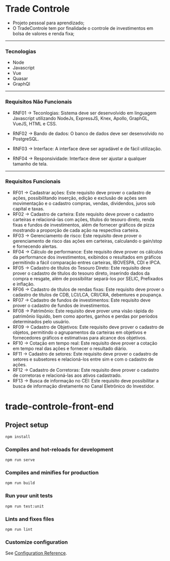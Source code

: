 # Trade Controle

 * Projeto pessoal para aprendizado;
 * O TradeControle tem por finalidade o controle de investimentos em bolsa de valores e renda fixa;
 
 ----------------------------------------------------------------------------------------------------------------

 ### Tecnologias
  - Node
  - Javascript
  - Vue
  - Quasar
  - GraphQl


------------------------------------------------------------------------------------------------------------------

### Requisitos Não Funcionais

- RNF01 -> Teconlogias: Sistema deve ser desenvolvido em linguagem Javascript utilizando NodeJs, ExpressJS, Knex, Apollo, GraphGL, VueJS,  HTML e CSS.

- RNF02 -> Bando de dados: O banco de dados deve ser desenvolvido no PostgreSQL.

- RNF03 -> Interface: A interface deve ser agradável e de fácil utilização.

- RNF04 -> Responsividade: Interface deve ser ajustar a qualquer tamanho de tela.

------------------------------------------------------------------------------------------------------------------

### Requisitos Funcionais

- RF01 -> Cadastrar ações: Este requisito deve prover  o cadastro de ações, possibilitando inserção, edição e exclusão de ações sem movimentação e o cadastro compras, vendas, dividendos, juros sob capital e taxas.
- RF02 -> Cadastro de carteira: Este requisito deve prover o cadastro carteiras  e relacioná-las com ações, títulos do tesouro direto, renda fixas e fundos de investimentos,  além de fornecer gráficos de pizza mostrando a proporção de cada ação na respectiva carteira.
- RF03 -> Gerenciamento de risco: Este requisito deve prover o gerenciamento de risco das ações em carteiras, calculando  o gain/stop  e fornecendo alertas.
- RF04 -> Cálculo de performance: Este requisito deve prover os cálculos da performance dos investimentos, exibindos o resultados em gráficos permitindo a fácil comparação entres carteiras, IBOVESPA, CDI  e IPCA.
- RF05 -> Cadastro de títulos do Tesouro Direto: Este requisito deve prover o cadastro de títulos do tesouro direto, inserindo  dados da compra e resgate, além de possibilitar  separá-los por SELIC, Prefixados e inflação.
- RF06 -> Cadastro de títulos de rendas fixas: Este requisito deve prover o cadastro de títulos de CDB, LCI/LCA, CRI/CRA, debentures e poupança.
- RF07 -> Cadastro de fundos de investimentos: Este requisito deve prover o cadastro de fundos de investimentos.
- RF08 -> Patrimônio: Este requisito deve prover uma visão rápida do patrimônio líquido, bem como aportes, ganhos e perdas por períodos determinados pelo usuário. 
- RF09 -> Cadastro de Objetivos: Este requisito deve prover o cadastro de objetos, permitindo o agrupamentos da carteiras em objetivos e fornecedores gráficos e estimativas para alcance dos objetivos.
- RF10 -> Cotação em tempo real: Este requisito deve prover a cotação em tempo real das ações e fornecer o resultado diário.
- RF11 -> Cadastro de setores: Este requisito deve prover o cadastro de setores e subsetores e relacioná-los entre sim e com o cadastro de ações.
- RF12 -> Cadastro de Corretoras: Este requisito deve prover o cadastro de corretoras e relacioná-las aos ativos cadastrado.
- RF13 -> Busca de informação no CEI: Este requisito deve possibilitar a busca de informação diretamente no Canal Eletrônico do Investidor.


# trade-controle-front-end

## Project setup
```
npm install
```

### Compiles and hot-reloads for development
```
npm run serve
```

### Compiles and minifies for production
```
npm run build
```

### Run your unit tests
```
npm run test:unit
```

### Lints and fixes files
```
npm run lint
```

### Customize configuration
See [Configuration Reference](https://cli.vuejs.org/config/).
